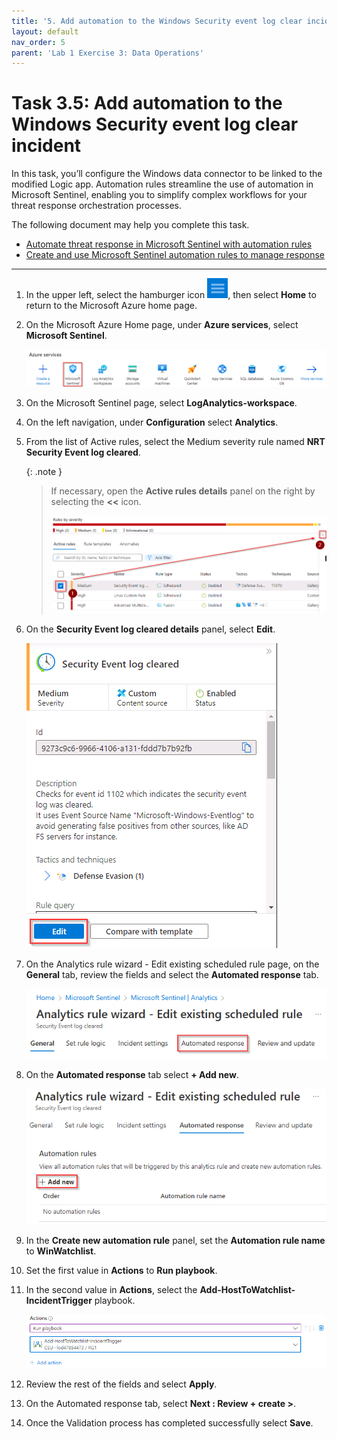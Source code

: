 ```yaml
---
title: '5. Add automation to the Windows Security event log clear incident'
layout: default
nav_order: 5
parent: 'Lab 1 Exercise 3: Data Operations'
---
```


# Task 3.5: Add automation to the Windows Security event log clear incident

In this task, you’ll configure the Windows data connector to be linked to the modified Logic app. Automation rules streamline the use of automation in Microsoft Sentinel, enabling you to simplify complex workflows for your threat response orchestration processes.

The following document may help you complete this task.

- [Automate threat response in Microsoft Sentinel with automation rules](https://learn.microsoft.com/en-us/azure/sentinel/automate-incident-handling-with-automation-rules)
- [Create and use Microsoft Sentinel automation rules to manage response](https://learn.microsoft.com/en-us/azure/sentinel/create-manage-use-automation-rules) 

---

1. In the upper left, select the hamburger icon ![Hamburger-Menu.png](../media/Hamburger-Menu.png), then select **Home** to return to the Microsoft Azure home page.

1. On the Microsoft Azure Home page, under **Azure services**, select **Microsoft Sentinel**.  

    ![azureservicesmicrosoftsentinel.png](../media/azureservicesmicrosoftsentinel.png)

1. On the Microsoft Sentinel page, select **LogAnalytics-workspace**.

1. On the left navigation, under **Configuration** select **Analytics**.

1. From the list of Active rules, select the Medium severity rule named **NRT Security Event log cleared**. 

    {: .note }
    > If necessary, open the **Active rules details** panel on the right by selecting the **<<** icon.
    >
    > ![activerulesdetails.png](../media/activerulesdetails.png) 

1. On the **Security Event log cleared details** panel, select **Edit**.

    ![activerulesdetailsedit.png](../media/activerulesdetailsedit.png)

1. On the Analytics rule wizard - Edit existing scheduled rule page, on the **General** tab, review the fields and select the **Automated response** tab.

    ![automatedresponsetab.png](../media/automatedresponsetab.png)

1. On the **Automated response** tab select **+ Add new**.

    ![automationrulesaddnew.png](../media/automationrulesaddnew.png)

1. In the **Create new automation rule** panel, set the **Automation rule name** to **WinWatchlist**.

1. Set the first value in **Actions** to **Run playbook**.

1. In the second value in **Actions**, select the **Add-HostToWatchlist-IncidentTrigger** playbook.

    ![actions2entries.png](../media/actions2entries.png)
    
1. Review the rest of the fields and select **Apply**.

1. On the Automated response tab, select **Next : Review + create >**.

1. Once the Validation process has completed successfully select **Save**.
